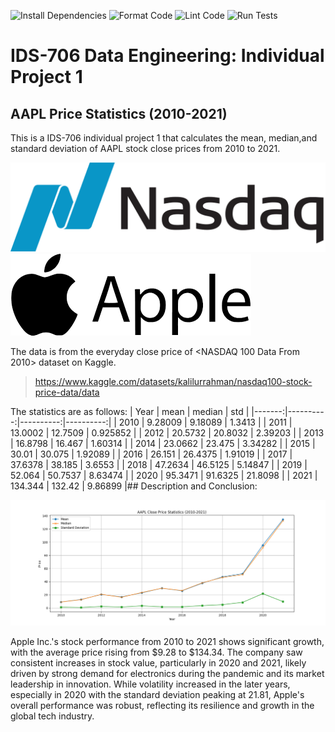 ![Install Dependencies](https://github.com/haobo-yuan/IDS706-Indiv-1-Polars-Stat/actions/workflows/main.yml/badge.svg?branch=main&event=push&job=install)
![Format Code](https://github.com/haobo-yuan/IDS706-Indiv-1-Polars-Stat/actions/workflows/main.yml/badge.svg?branch=main&event=push&job=format)
![Lint Code](https://github.com/haobo-yuan/IDS706-Indiv-1-Polars-Stat/actions/workflows/main.yml/badge.svg?branch=main&event=push&job=lint)
![Run Tests](https://github.com/haobo-yuan/IDS706-Indiv-1-Polars-Stat/actions/workflows/main.yml/badge.svg?branch=main&event=push&job=test)


# IDS-706 Data Engineering: Individual Project 1
## AAPL Price Statistics (2010-2021)
This is a IDS-706 individual project 1 that calculates the mean, median,and standard deviation of AAPL stock close prices from 2010 to 2021.

![Logo Nasdaq](Logo_Nasdaq.png)![Logo AAPL](Logo_AAPL.png)

The data is from the everyday close price of <NASDAQ 100 Data From 2010> dataset on Kaggle.
>https://www.kaggle.com/datasets/kalilurrahman/nasdaq100-stock-price-data/data 

The statistics are as follows:
|   Year |      mean |    median |       std |
|-------:|----------:|----------:|----------:|
|   2010 |   9.28009 |   9.18089 |  1.3413   |
|   2011 |  13.0002  |  12.7509  |  0.925852 |
|   2012 |  20.5732  |  20.8032  |  2.39203  |
|   2013 |  16.8798  |  16.467   |  1.60314  |
|   2014 |  23.0662  |  23.475   |  3.34282  |
|   2015 |  30.01    |  30.075   |  1.92089  |
|   2016 |  26.151   |  26.4375  |  1.91019  |
|   2017 |  37.6378  |  38.185   |  3.6553   |
|   2018 |  47.2634  |  46.5125  |  5.14847  |
|   2019 |  52.064   |  50.7537  |  8.63474  |
|   2020 |  95.3471  |  91.6325  | 21.8098   |
|   2021 | 134.344   | 132.42    |  9.86899  |## Description and Conclusion:


![Plot](plot.png)

Apple Inc.'s stock performance from 2010 to 2021 shows significant growth, with the average
                price rising from $9.28 to $134.34. The company saw consistent increases in stock value, 
                particularly in 2020 and 2021, likely driven by strong demand for electronics during the pandemic
                and its market leadership in innovation. While volatility increased in the later years, especially
                in 2020 with the standard deviation peaking at 21.81, Apple's overall performance was robust,
                reflecting its resilience and growth in the global tech industry.
